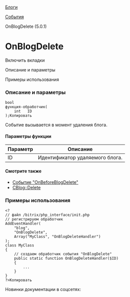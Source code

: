 [Блоги](/api_help/blogs/index.php)

[События](/api_help/blogs/events/index.php)

OnBlogDelete (5.0.1)

OnBlogDelete
============

Включить вкладки

Описание и параметры

Примеры использования

### Описание и параметры

```
bool
функция-обработчик(
	int   ID
);Копировать
```

Событие вызывается в момент удаления блога.

#### Параметры функции

| Параметр | Описание |
| --- | --- |
| ID | Идентификатор удаляемого блога. |

#### Смотрите также

* [Событие "OnBeforeBlogDelete"](/api_help/blogs/events/onbeforeblogdelete.php)
* [CBlog::Delete](/api_help/blogs/classes/cblog/delete.php)

### Примеры использования

```
<?
// файл /bitrix/php_interface/init.php
// регистрируем обработчик
AddEventHandler(
	"blog", 
	"OnBlogDelete",
	Array("MyClass", "OnBlogDeleteHandler")
);
class MyClass
{
	// создаем обработчик события "OnBlogDelete"
	public static function OnBlogDeleteHandler($ID)
	{
		...
	}
}
?>Копировать
```

Новинки документации в соцсетях: